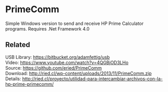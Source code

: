 PrimeComm
=========

Simple Windows version to send and receive HP Prime Calculator programs.
Requires .Net Framework 4.0


Related
-------
USB Library: https://bitbucket.org/adamfettig/usb <br>
Video: https://www.youtube.com/watch?v=4QGBjOD3LHo <br>
Source: https://github.com/eried/PrimeComm <br>
Download: http://ried.cl/wp-content/uploads/2013/11/PrimeComm.zip <br> 
Details: http://ried.cl/proyecto/utilidad-para-intercambiar-archivos-con-la-hp-prime-primecomm/
